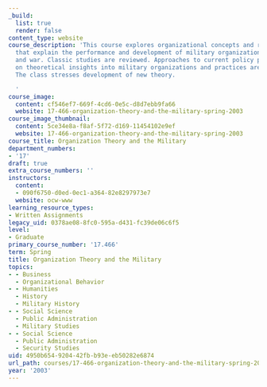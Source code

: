 ```yaml
---
_build:
  list: true
  render: false
content_type: website
course_description: 'This course explores organizational concepts and research methods
  that explain the performance and development of military organizations in peace
  and war. Classic studies are reviewed. Approaches to current policy problems based
  on theoretical insights into military organizations and practices are also considered.
  The class stresses development of new theory.

  '
course_image:
  content: cf546ef7-669f-4cd6-0e5c-d8d7ebb9fa66
  website: 17-466-organization-theory-and-the-military-spring-2003
course_image_thumbnail:
  content: 5ce34e8a-f8af-5f72-d169-11454102e9ef
  website: 17-466-organization-theory-and-the-military-spring-2003
course_title: Organization Theory and the Military
department_numbers:
- '17'
draft: true
extra_course_numbers: ''
instructors:
  content:
  - 090f6750-d0ed-0ec1-a364-82e8297973e7
  website: ocw-www
learning_resource_types:
- Written Assignments
legacy_uid: 0378ae08-8fc0-595a-d431-fc39de06c6f5
level:
- Graduate
primary_course_number: '17.466'
term: Spring
title: Organization Theory and the Military
topics:
- - Business
  - Organizational Behavior
- - Humanities
  - History
  - Military History
- - Social Science
  - Public Administration
  - Military Studies
- - Social Science
  - Public Administration
  - Security Studies
uid: 4950b654-9204-42fb-b93e-eb50282e6874
url_path: courses/17-466-organization-theory-and-the-military-spring-2003
year: '2003'
---
```

